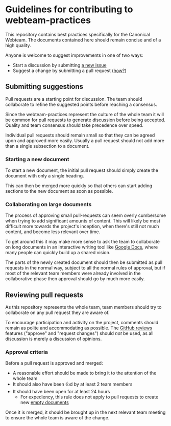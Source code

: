# Guidelines for contributing to webteam-practices

This repository contains best practices specifically for the Canonical Webteam. The documents contained here should remain concise and of a high quality.

Anyone is welcome to suggest improvements in one of two ways:

- Start a discussion by submitting [a new issue](https://github.com/ubuntudesign/webteam-practices/issues/new)
- Suggest a change by submitting a pull request ([how?](https://help.github.com/articles/about-pull-requests/))

## Submitting suggestions

Pull requests are a starting point for discussion. The team should collaborate to refine the suggested points before reaching a consensus.

Since the webteam-practices represent the culture of the whole team it will be common for pull requests to generate discussion before being accepted. Quality and team consensus should take precedence over speed.

Individual pull requests should remain small so that they can be agreed upon and approved more easily. Usually a pull request should not add more than a single subsection to a document.

### Starting a new document

To start a new document, the initial pull request should simply create the document with only a single heading.

This can then be merged more quickly so that others can start adding sections to the new document as soon as possible.

### Collaborating on large documents

The process of approving small pull-requests can seem overly cumbersome when trying to add significant amounts of content. This will likely be most difficult more towards the project's inception, when there's still not much content, and become less relevant over time.

To get around this it may make more sense to ask the team to collaborate on long documents in an interactive writing tool like [Google Docs](https://docs.google.com/), where many people can quickly build up a shared vision.

The parts of the newly created document should then be submitted as pull requests in the normal way, subject to all the normal rules of approval, but if most of the relevant team members were already involved in the collaborative phase then approval should go by much more easily.

## Reviewing pull requests

As this repository represents the whole team, team members should try to collaborate on any pull request they are aware of.

To encourage participation and activity on the project, comments should remain as polite and accommodating as possible. The [GitHub reviews](https://help.github.com/articles/about-pull-request-reviews/) features ("approve" and "request changes") should *not* be used, as all discussion is merely a discussion of opinions.

### Approval criteria

Before a pull request is approved and merged:

- A reasonable effort should be made to bring it to the attention of the whole team
- It should also have been :+1:d by at least 2 team members
- It should have been open for at least 24 hours
  - For expediency, this rule does not apply to pull requests to create new [empty documents](#starting-a-new-document)

Once it is merged, it should be brought up in the next relevant team meeting to ensure the whole team is aware of the change.

